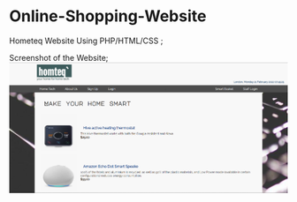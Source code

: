 # Online-Shopping-Website
Hometeq Website Using PHP/HTML/CSS ;


Screenshot of the Website;
![CHEESE](WebsiteScreenshot.png)
